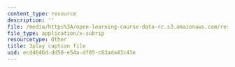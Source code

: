 ```yaml
---
content_type: resource
description: ''
file: /media/https%3A/open-learning-course-data-rc.s3.amazonaws.com/res-6-012-introduction-to-probability-spring-2018/ecd4646ddd58e54adf05c83ada43c43e_NRnAuKxx6XA.srt
file_type: application/x-subrip
resourcetype: Other
title: 3play caption file
uid: ecd4646d-dd58-e54a-df05-c83ada43c43e
---
```

